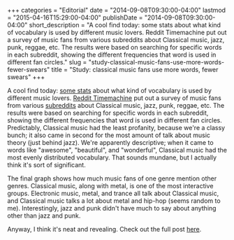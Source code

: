 +++
categories = "Editorial"
date = "2014-09-08T09:30:00-04:00"
lastmod = "2015-04-16T15:29:00-04:00"
publishDate = "2014-09-08T09:30:00-04:00"
short_description = "A cool find today: some stats about what kind of vocabulary is used by different music lovers. Reddit Timemachine put out a survey of music fans from various subreddits about Classical music, jazz, punk, reggae, etc. The results were based on searching for specific words in each subreddit, showing the different frequencies that word is used in different fan circles."
slug = "study-classical-music-fans-use-more-words-fewer-swears"
title = "Study: classical music fans use more words, fewer swears"
+++

A cool find today: [some stats](http://www.reddittimemachine.com/choiceofwords/posts/music.html) about what kind of vocabulary is used by different music lovers. [Reddit Timemachine](http://www.reddittimemachine.com/choiceofwords/posts/music.html) put out a survey of music fans from various [subreddits](http://en.wikipedia.org/wiki/Reddit#Subreddits) about Classical music, jazz, punk, reggae, etc. The results were based on searching for specific words in each subreddit, showing the different frequencies that word is used in different fan circles. Predictably, Classical music had the least profanity, because we're a classy bunch; it also came in second for the most amount of talk about music theory (just behind jazz). We're apparently descriptive; when it came to words like "awesome", "beautiful", and "wonderful", Classical music had the most evenly distributed vocabulary. That sounds mundane, but I actually think it's sort of significant.

The final graph shows how much music fans of one genre mention other genres. Classical music, along with metal, is one of the most interactive groups. Electronic music, metal, and trance all talk about Classical music, and Classical music talks a lot about metal and hip-hop (seems random to me). Interestingly, jazz and punk didn't have much to say about anything other than jazz and punk.

Anyway, I think it's neat and revealing. Check out the full post [here](http://www.reddittimemachine.com/choiceofwords/posts/music.html).
